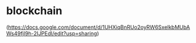 # blockchain
(https://docs.google.com/document/d/1UHXiqBnRUo2oyRW6SxelkbMUbAWs49fjl9h-2IJPEdI/edit?usp=sharing)
